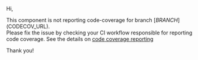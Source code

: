 Hi, </br>

This component is not reporting code-coverage for branch [$BRANCH]($CODECOV_URL). </br>
Please fix the issue by checking your CI workflow responsible for reporting code coverage. See the details on [code coverage reporting](https://github.com/opensearch-project/opensearch-plugins/blob/main/TESTING.md#code-coverage-reporting) </br>

Thank you!
